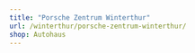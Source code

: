 ```yaml
---
title: "Porsche Zentrum Winterthur"
url: /winterthur/porsche-zentrum-winterthur/
shop: Autohaus
---
```

